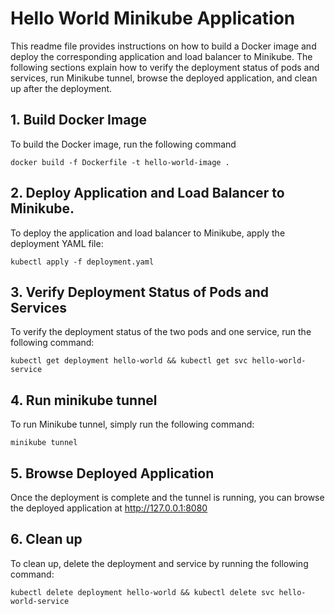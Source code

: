 # Hello World Minikube Application

This readme file provides instructions on how to build a Docker image and deploy the corresponding application and load balancer to Minikube. The following sections explain how to verify the deployment status of pods and services, run Minikube tunnel, browse the deployed application, and clean up after the deployment.

## 1. Build Docker Image

To build the Docker image, run the following command

```docker build -f Dockerfile -t hello-world-image .```

## 2. Deploy Application and Load Balancer to Minikube.

To deploy the application and load balancer to Minikube, apply the deployment YAML file:

```kubectl apply -f deployment.yaml```

## 3. Verify Deployment Status of Pods and Services

To verify the deployment status of the two pods and one service, run the following command:

```kubectl get deployment hello-world && kubectl get svc hello-world-service```

## 4. Run minikube tunnel

To run Minikube tunnel, simply run the following command:

```minikube tunnel```

## 5. Browse Deployed Application

Once the deployment is complete and the tunnel is running, you can browse the deployed application at http://127.0.0.1:8080

## 6. Clean up

To clean up, delete the deployment and service by running the following command:

```kubectl delete deployment hello-world && kubectl delete svc hello-world-service```